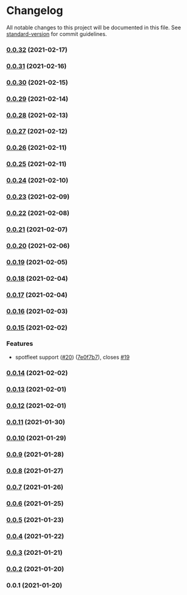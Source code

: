 # Changelog

All notable changes to this project will be documented in this file. See [standard-version](https://github.com/conventional-changelog/standard-version) for commit guidelines.

### [0.0.32](https://github.com/pahud/cdk-ec2spot/compare/v0.0.31...v0.0.32) (2021-02-17)

### [0.0.31](https://github.com/pahud/cdk-ec2spot/compare/v0.0.30...v0.0.31) (2021-02-16)

### [0.0.30](https://github.com/pahud/cdk-ec2spot/compare/v0.0.29...v0.0.30) (2021-02-15)

### [0.0.29](https://github.com/pahud/cdk-ec2spot/compare/v0.0.28...v0.0.29) (2021-02-14)

### [0.0.28](https://github.com/pahud/cdk-ec2spot/compare/v0.0.27...v0.0.28) (2021-02-13)

### [0.0.27](https://github.com/pahud/cdk-ec2spot/compare/v0.0.26...v0.0.27) (2021-02-12)

### [0.0.26](https://github.com/pahud/cdk-ec2spot/compare/v0.0.25...v0.0.26) (2021-02-11)

### [0.0.25](https://github.com/pahud/cdk-ec2spot/compare/v0.0.24...v0.0.25) (2021-02-11)

### [0.0.24](https://github.com/pahud/cdk-ec2spot/compare/v0.0.23...v0.0.24) (2021-02-10)

### [0.0.23](https://github.com/pahud/cdk-ec2spot/compare/v0.0.22...v0.0.23) (2021-02-09)

### [0.0.22](https://github.com/pahud/cdk-ec2spot/compare/v0.0.21...v0.0.22) (2021-02-08)

### [0.0.21](https://github.com/pahud/cdk-ec2spot/compare/v0.0.20...v0.0.21) (2021-02-07)

### [0.0.20](https://github.com/pahud/cdk-ec2spot/compare/v0.0.19...v0.0.20) (2021-02-06)

### [0.0.19](https://github.com/pahud/cdk-ec2spot/compare/v0.0.18...v0.0.19) (2021-02-05)

### [0.0.18](https://github.com/pahud/cdk-ec2spot/compare/v0.0.17...v0.0.18) (2021-02-04)

### [0.0.17](https://github.com/pahud/cdk-ec2spot/compare/v0.0.16...v0.0.17) (2021-02-04)

### [0.0.16](https://github.com/pahud/cdk-ec2spot/compare/v0.0.15...v0.0.16) (2021-02-03)

### [0.0.15](https://github.com/pahud/cdk-ec2spot/compare/v0.0.14...v0.0.15) (2021-02-02)


### Features

* spotfleet support ([#20](https://github.com/pahud/cdk-ec2spot/issues/20)) ([7e0f7b7](https://github.com/pahud/cdk-ec2spot/commit/7e0f7b7e3f6dcde4636b970cd0d4b2f53231f6aa)), closes [#19](https://github.com/pahud/cdk-ec2spot/issues/19)

### [0.0.14](https://github.com/pahud/cdk-ec2spot/compare/v0.0.13...v0.0.14) (2021-02-02)

### [0.0.13](https://github.com/pahud/cdk-ec2spot/compare/v0.0.12...v0.0.13) (2021-02-01)

### [0.0.12](https://github.com/pahud/cdk-ec2spot/compare/v0.0.11...v0.0.12) (2021-02-01)

### [0.0.11](https://github.com/pahud/cdk-ec2spot/compare/v0.0.10...v0.0.11) (2021-01-30)

### [0.0.10](https://github.com/pahud/cdk-ec2spot/compare/v0.0.9...v0.0.10) (2021-01-29)

### [0.0.9](https://github.com/pahud/cdk-ec2spot/compare/v0.0.8...v0.0.9) (2021-01-28)

### [0.0.8](https://github.com/pahud/cdk-ec2spot/compare/v0.0.7...v0.0.8) (2021-01-27)

### [0.0.7](https://github.com/pahud/cdk-ec2spot/compare/v0.0.6...v0.0.7) (2021-01-26)

### [0.0.6](https://github.com/pahud/cdk-ec2spot/compare/v0.0.5...v0.0.6) (2021-01-25)

### [0.0.5](https://github.com/pahud/cdk-ec2spot/compare/v0.0.4...v0.0.5) (2021-01-23)

### [0.0.4](https://github.com/pahud/cdk-ec2spot/compare/v0.0.3...v0.0.4) (2021-01-22)

### [0.0.3](https://github.com/pahud/cdk-ec2spot/compare/v0.0.2...v0.0.3) (2021-01-21)

### [0.0.2](https://github.com/pahud/cdk-ec2spot/compare/v0.0.1...v0.0.2) (2021-01-20)

### 0.0.1 (2021-01-20)
